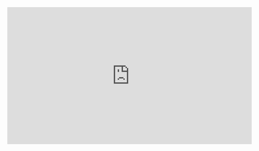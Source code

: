 <iframe width="560" height="315" src="https://www.youtube.com/embed/CJC8f74l2Rw" frameborder="0" allowfullscreen></iframe>
